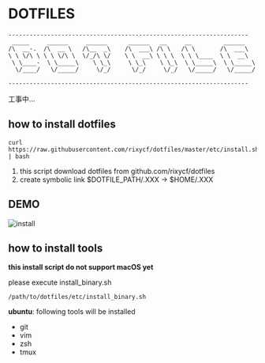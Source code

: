 DOTFILES
====
```
--------------------------------------------------------------------
 _____     ______     ______      ______   __     __         ______    
/\  __-.  /\  __ \   /\__  _\    /\  ___\ /\ \   /\ \       /\  ___\   
\ \ \/\ \ \ \ \/\ \  \/_/\ \/    \ \  __\ \ \ \  \ \ \____  \ \  __\   
 \ \____-  \ \_____\    \ \_\     \ \_\    \ \_\  \ \_____\  \ \_____\ 
  \/____/   \/_____/     \/_/      \/_/     \/_/   \/_____/   \/_____/ 

--------------------------------------------------------------------

```                                                                       

工事中...

how to install dotfiles
----

```
curl https://raw.githubusercontent.com/rixycf/dotfiles/master/etc/install.sh | bash
```

1. this script download dotfiles from github.com/rixycf/dotfiles
1. create symbolic link $DOTFILE_PATH/.XXX -> $HOME/.XXX

DEMO
----
![install](https://user-images.githubusercontent.com/31855673/45528631-1c686980-b81c-11e8-962e-d441ab76eb70.gif)  


how to install tools
----
__this install script do not support macOS yet__

please execute install_binary.sh

```
/path/to/dotfiles/etc/install_binary.sh
```
__ubuntu__: following tools will be installed 

- git
- vim 
- zsh
- tmux 
